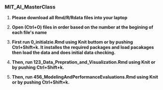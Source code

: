 ### MIT_AI_MasterClass

1. __Please download all Rmd/R/Rdata files into your laptop__

2. __Open (Ctrl+O) files in order based on the number at the begining of each file's name__

3. __First run 0_initialzie.Rmd using Knit buttom or by pushing Ctrl+Shift+k. It installes the required packages and load pacakages then load the data and does initial data checking.__

4. __Then, run 123_Data_Prepration_and_Visualization.Rmd using Knit or by pushing Ctrl+Shift+k.__

5. __Then, run 456_ModelingAndPerformanceEvaluations.Rmd using Knit or by pushing Ctrl+Shift+k.__


